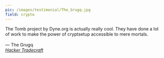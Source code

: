 ```yaml
---
pic: /images/testimonial/The_Grugq.jpg
field: crypto
---
```

The Tomb project by Dyne.org is actually really cool. They have done a lot of work to make the power of cryptsetup accessible to mere mortals.
<br/>
<br/>
— The Grugq<br/>
_[Hacker Tradecraft](https://twitter/@thegrugq)_

